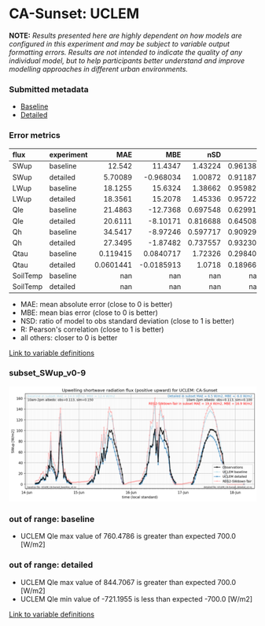 # CA-Sunset: UCLEM

**NOTE:** *Results presented here are highly dependent on how models are configured in this experiment and may be subject to variable output formatting errors. Results are not intended to indicate the quality of any individual model, but to help participants better understand and improve modelling approaches in different urban environments.*

### Submitted metadata

- [Baseline](UCLEM_CA-Sunset_baseline_attrs.md)
- [Detailed](UCLEM_CA-Sunset_detailed_attrs.md)

### Error metrics

| flux     | experiment   |         MAE |         MBE |        nSD |          R |          5th |        95th |       RMSE |      cRMSE |        AMBE |       1-nSD |         1-R |    nSkewness |    nKurtosis |     Overlap |
|:---------|:-------------|------------:|------------:|-----------:|-----------:|-------------:|------------:|-----------:|-----------:|------------:|------------:|------------:|-------------:|-------------:|------------:|
| SWup     | baseline     |  12.542     |  11.4347    |   1.43224  |   0.961386 |   0.670033   |  32.4752    |  19.1127   |   0.545378 |  11.4347    |   0.432238  |   0.0386145 |   0.0315089  |   0.49031    |   0.153526  |
| SWup     | detailed     |   5.70089   |  -0.968034  |   1.00872  |   0.911872 |   0.745933   |   6.464     |  11.8826   |   0.421746 |   0.968034  |   0.0087254 |   0.0881278 |   0.363176   |  15.3203     |   0.0969087 |
| LWup     | baseline     |  18.1255    |  15.6324    |   1.38662  |   0.959825 |   0.705844   |  51.3182    |  26.4975   |   0.510775 |  15.6324    |   0.386621  |   0.040175  |   0.0813075  |   0.270191   |   0.138273  |
| LWup     | detailed     |  18.3561    |  15.2078    |   1.45336  |   0.957225 |   2.98904    |  60.4646    |  28.4614   |   0.574346 |  15.2078    |   0.453362  |   0.0427753 |   0.258023   |   0.346019   |   0.117405  |
| Qle      | baseline     |  21.4863    | -12.7368    |   0.697548 |   0.629919 |   5.1402     |  37.63      |  37.7449   |   0.7796   |  12.7368    |   0.302454  |   0.370081  |   0.439103   |   1.81146    |   0.219365  |
| Qle      | detailed     |  20.6111    |  -8.10171   |   0.816688 |   0.645088 |   5.4676     |  22.0381    |  36.6003   |   0.78314  |   8.10171   |   0.183314  |   0.354912  |   0.285838   |   1.15133    |   0.194124  |
| Qh       | baseline     |  34.5417    |  -8.97246   |   0.597717 |   0.909297 |  19.3651     | 105.155     |  54.5236   |   0.519866 |   8.97246   |   0.402285  |   0.0907033 |   0.0142762  |   0.00909931 |   0.371704  |
| Qh       | detailed     |  27.3495    |  -1.87482   |   0.737557 |   0.932309 |  19.0785     |  61.0244    |  42.5351   |   0.410766 |   1.87482   |   0.262445  |   0.0676912 |   0.00510691 |   0.0615474  |   0.330092  |
| Qtau     | baseline     |   0.119415  |   0.0840717 |   1.72326  |   0.298408 |   0.0102836  |   0.18159   |   0.180745 |   1.71498  |   0.0840717 |   0.723258  |   0.701592  |   0.551903   |   3.69648    |   0.344468  |
| Qtau     | detailed     |   0.0601441 |  -0.0185913 |   1.0718   |   0.189661 |   0.00461641 |   0.0903096 |   0.124541 |   1.31993  |   0.0185913 |   0.0717983 |   0.810339  |   8.58541    |  84.1408     |   0.0877238 |
| SoilTemp | baseline     | nan         | nan         | nan        | nan        | nan          | nan         | nan        | nan        | nan         | nan         | nan         | nan          | nan          | nan         |
| SoilTemp | detailed     | nan         | nan         | nan        | nan        | nan          | nan         | nan        | nan        | nan         | nan         | nan         | nan          | nan          | nan         |

 - MAE: mean absolute error (close to 0 is better)
 - MBE: mean bias error (close to 0 is better)
 - NSD: ratio of model to obs standard deviation (close to 1 is better)
 - R: Pearson's correlation (close to 1 is better)
 - all others: closer to 0 is better

[Link to variable definitions](../modelattrs/variable_definitions.md)

### <a name="subset_swup_v0-9"></a>subset_SWup_v0-9
[![UCLEM_CA-Sunset_subset_SWup_v0-9.png](UCLEM_CA-Sunset_subset_SWup_v0-9.png)](UCLEM_CA-Sunset_subset_SWup_v0-9.png)

### out of range: baseline

 - UCLEM Qle max value of 760.4786 is greater than expected 700.0 [W/m2]

### out of range: detailed

 - UCLEM Qle max value of 844.7067 is greater than expected 700.0 [W/m2]
 - UCLEM Qle min value of -721.1955 is less than expected -700.0 [W/m2]


[Link to variable definitions](../modelattrs/variable_definitions.md)


